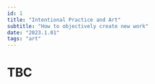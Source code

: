 ```yaml
---
id: 1
title: "Intentional Practice and Art"
subtitle: "How to objectively create new work"
date: "2023.1.01"
tags: "art"
---
```


# TBC